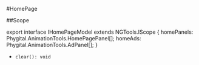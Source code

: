 #HomePage

##Scope 

  export interface IHomePageModel extends NGTools.IScope {
        homePanels: Phygital.AnimationTools.HomePagePanel[];
        homeAds: Phygital.AnimationTools.AdPanel[];
    }

- `clear(): void`